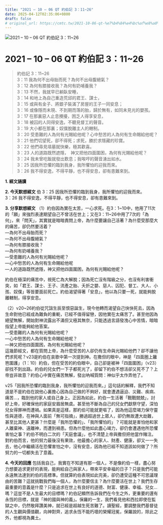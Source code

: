 ```yaml
---
title: "2021 – 10 – 06 QT 約伯記 3：11~26"
date: 2025-04-12T02:35:06+0800
draft: false
# original_url: https://cmtc.tw/2021-10-06-qt-%e7%b4%84%e4%bc%af%e8%a8%98-3%ef%bc%9a1126
---
```


![2021 – 10 – 06 QT 約伯記 3：11\~26](/images/qt.jpg   "2021 – 10 – 06 QT 約伯記 3：11\~26")

# 2021 – 10 – 06 QT 約伯記 3：11\~26

> 約伯記 3：11\~26  
> 3：11 我為何不出母胎而死？為何不出母腹絕氣？  
> 3：12 為何有膝接收我？為何有奶哺養我？  
> 3：13 不然，我就早已躺臥安睡，  
> 3：14 和地上為自己重造荒邱的君王、謀士，  
> 3：15 或與有金子、將銀子裝滿了房屋的王子一同安息；  
> 3：16 或像隱而未現、不到期而落的胎，歸於無有，如同未見光的嬰孩。  
> 3：17 在那裏惡人止息攪擾，困乏人得享安息，  
> 3：18 被囚的人同得安逸，不聽見督工的聲音。  
> 3：19 大小都在那裏；奴僕脫離主人的轄制。  
> 3：20 受患難的人為何有光賜給他呢？心中愁苦的人為何有生命賜給他呢？  
> 3：21 他們切望死，卻不得死；求死，勝於求隱藏的珍寶。  
> 3：22 他們尋見墳墓就快樂，極其歡喜。  
> 3：23 人的道路既然遮隱，　神又把他四面圍困，為何有光賜給他呢？  
> 3：24 我未曾吃飯就發出歎息；我唉哼的聲音湧出如水。  
> 3：25 因我所恐懼的臨到我身，我所懼怕的迎我而來。  
> 3：26 我不得安逸，不得平靜，也不得安息，卻有患難來到。

**1. 經文誦讀**

**2.  今天默想經文**
伯 3：25 因我所恐懼的臨到我身，我所懼怕的迎我而來。  
3：26 我不得安逸，不得平靜，也不得安息，卻有患難來到。

**3. 分享默想經文**
（1）約伯因為實在太苦，一心求死。在3：1\~10中，他用了11次的「願」來強烈表達期望自己不曾活在世上；又在3：11\~26中用了7次的「為何」，來「問天」，其實就是暗暗責問上帝，為什麼要讓自己活著？為什麼受那麼大的痛苦，卻仍然要活着？  
—為何不出母胎而死？  
—為何不出母腹絕氣？  
—為何有膝接收我？  
—為何有奶哺養我？  
—受患難的人為何有光賜給他呢？  
—心中愁苦的人為何有生命賜給他呢  
—人的道路既然遮隱，神又把他四面圍困，為何有光賜給他呢？

約伯在極深的痛苦中，視死亡為大解脫；因為死亡沒有階級之分，也沒有利害衝突，如「君王、謀士、王子、流產之胎、夭折之嬰、惡人、囚犯、督工、大人、小孩、奴僕」等皆要面前死亡。約伯渴望得著「安息」，他以為只要一死，就能夠脫離轄制，得享安息。

（2）v20\~26約伯從咒詛生辰至恨惡誕生，現今他轉而渴望自己快快死去，因為生命對他已經成為難負的重軛，已經不值得留戀，因他實在太痛苦了。甚至他因為絕望無解，開始對神流露出不滿但又極其無奈，只能透過言語發洩心中苦情，暗暗指望上帝能夠給他答案。  
—受患難的人為何有光賜給他呢？  
—心中愁苦的人為何有生命賜給他呢？  
—神又把他四面圍困，為何有光賜給他呢？  
這幾節經文，都在質問上帝，為什麼受苦的人卻仍有生命與光賜給他們？卻不讓他們求死呢？v23是約伯在哀歌中第一次提到神。在撒但的眼中，神是「四面圈上籬笆圍護」（1：10）約伯，但在受苦的約伯眼中，自己卻是被神「四面圍困」（v23）卻找不到出路。約伯的兒女們一下子都死光了，卻留下約伯不想活卻又死不了？上帝豈非故意？約伯心中實在痛苦無解，發出吶喊質問：神似乎太作弄他了。

v25「因我所恐懼的臨到我身，我所懼怕的迎我而來。」這句話的解釋，我們不知道是不是約伯在說他心裏擔心因為自己做的不夠好，就會遭遇逼迫、災難、疾病、痛苦…，臨到他的家人或自己身上。正因為如此，約伯一生活著「戰戰兢兢」，討好上帝，好確保他的家庭安眉居無虞。甚至他不斷為自己的兒女們獻祭守望，深怕兒女得罪神而遭禍。如果真是這樣，那約伯可能就更嘔了，因為他這麼竭力保守靈性與道德，在神與人面前「無可指摘」，勝過超過世上眾人，卻仍無故遭大劫難，甚至比其他人更甚？什麼是「我所恐懼的」、「我所懼怕的」？可能就是害怕他和家人離棄神、遠離神，而遭到禍患。但為什麼他如此盡心竭力，卻仍會遭遇他所恐懼害怕之事？約伯不明白二次的「天庭會議」，也不清楚上帝與撒但把他當作賭注。對約伯而言，他的努力最後沒有果效，他最擔心的家人、財產、健康，卻又一一失去，他心中繼續活在恐懼害怕之中，沒有安息，因為他已經不知道該如何做了？所努力的一切都失去了意義。

**4. 今天的回應**
包括我自己，我實在不知道有那一個人，不是像約伯一樣，盡心努力想要追求更好的表現，能夠給自己與家人，帶來平安幸福的日子？只是我們可能永遠無法達到約伯的高標準。但就算約伯表現如此完美，卻仍遭受這種不可思議理由的苦難？這就挑戰我們每一個人，為什麼要信主？為什麼要活在世上？我們生存最重要的意義是什麼？只是追求在世上有良好的道德、財富、健康、幸福、兒女…嗎？這豈不是人生最大的目標嗎？約伯記顯然告訴我們在今生之外，更重要的還有永恆的目標，就是「神的國與神的義」。保羅的一生，我們看見他和西拉即使在監獄之中，仍然敬拜讚美神，就已經是超越生死苦難了。讀聖經，要調整我們基督徒的人生觀與價值觀，向神對齊，追求永恆不能朽壞的榮耀冠冕，保羅說的，除此之外，他都視為糞土。
